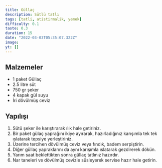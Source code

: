 ```yaml
---
title: Güllaç
description: Sütlü tatlı
tags: [tatli, atistirmalik, yemek]
difficulty: 0.1
taste: 0.3
duration: 15
date: "2022-03-03T05:35:07.322Z"
image:
yt: []
---
```


## Malzemeler

- 1 paket Güllaç
- 2.5 litre süt
- 750 gr şeker
- 4 kapak gül suyu
- İri dövülmüş ceviz

## Yapılışı

1. Sütü şeker ile karıştırarak ılık hale getiriniz.
2. Bir paket gülaç yaprağını ikiye ayırarak, hazırladığınız karışımla tek tek ıslatarak tepsiye yerleştiriniz.
3. Üzerine tercihen dövülmüş ceviz veya fındık, badem serpiştirin.
4. Diğer güllaç yapraklarını da aynı karışımla ıslatarak gezdirerek dökün.
5. Yarım saat beklettikten sonra güllaç tatlınız hazırdır.
6. Nar taneleri ve dövülmüş cevizle süsleyerek servise hazır hale getirin.
